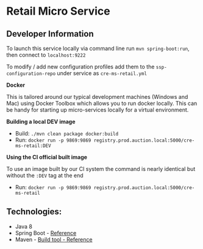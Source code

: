Retail Micro Service
=========================


Developer Information
---

To launch this service locally via command line run `mvn spring-boot:run`, then connect to `localhost:9222`

To modify / add new configuration profiles add them to the `ssp-configuration-repo` under service as `cre-ms-retail.yml`


**Docker**

This is tailored around our typical development machines (Windows and Mac) using Docker Toolbox which allows you to run docker locally.  This can be handy for starting up micro-services locally for a virtual environment.


**Building a local DEV image**
- Build: `./mvn clean package docker:build`
- Run: `docker run -p 9869:9869 registry.prod.auction.local:5000/cre-ms-retail:DEV`

**Using the CI official built image**

To use an image built by our CI system the command is nearly identical but without the `:DEV` tag at the end

- Run: `docker run -p 9869:9869 registry.prod.auction.local:5000/cre-ms-retail`

Technologies:
----

  - Java 8
  - Spring Boot - [Reference](https://spring.io/guides/gs/spring-boot/)
  - Maven - [Build tool - Reference](http://maven.apache.org)
